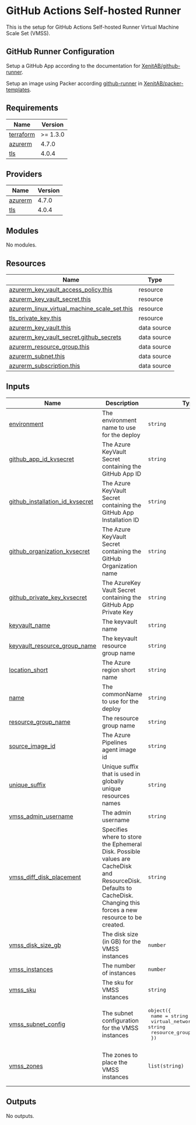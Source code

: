 # GitHub Actions Self-hosted Runner

This is the setup for GitHub Actions Self-hosted Runner Virtual Machine Scale Set (VMSS).

## GitHub Runner Configuration

Setup a GitHub App according to the documentation for [XenitAB/github-runner](https://github.com/XenitAB/github-runner).

Setup an image using Packer according [github-runner](https://github.com/XenitAB/packer-templates/tree/main/templates/azure/github-runner) in [XenitAB/packer-templates](https://github.com/XenitAB/packer-templates).

## Requirements

| Name | Version |
|------|---------|
| <a name="requirement_terraform"></a> [terraform](#requirement\_terraform) | >= 1.3.0 |
| <a name="requirement_azurerm"></a> [azurerm](#requirement\_azurerm) | 4.7.0 |
| <a name="requirement_tls"></a> [tls](#requirement\_tls) | 4.0.4 |

## Providers

| Name | Version |
|------|---------|
| <a name="provider_azurerm"></a> [azurerm](#provider\_azurerm) | 4.7.0 |
| <a name="provider_tls"></a> [tls](#provider\_tls) | 4.0.4 |

## Modules

No modules.

## Resources

| Name | Type |
|------|------|
| [azurerm_key_vault_access_policy.this](https://registry.terraform.io/providers/hashicorp/azurerm/4.7.0/docs/resources/key_vault_access_policy) | resource |
| [azurerm_key_vault_secret.this](https://registry.terraform.io/providers/hashicorp/azurerm/4.7.0/docs/resources/key_vault_secret) | resource |
| [azurerm_linux_virtual_machine_scale_set.this](https://registry.terraform.io/providers/hashicorp/azurerm/4.7.0/docs/resources/linux_virtual_machine_scale_set) | resource |
| [tls_private_key.this](https://registry.terraform.io/providers/hashicorp/tls/4.0.4/docs/resources/private_key) | resource |
| [azurerm_key_vault.this](https://registry.terraform.io/providers/hashicorp/azurerm/4.7.0/docs/data-sources/key_vault) | data source |
| [azurerm_key_vault_secret.github_secrets](https://registry.terraform.io/providers/hashicorp/azurerm/4.7.0/docs/data-sources/key_vault_secret) | data source |
| [azurerm_resource_group.this](https://registry.terraform.io/providers/hashicorp/azurerm/4.7.0/docs/data-sources/resource_group) | data source |
| [azurerm_subnet.this](https://registry.terraform.io/providers/hashicorp/azurerm/4.7.0/docs/data-sources/subnet) | data source |
| [azurerm_subscription.this](https://registry.terraform.io/providers/hashicorp/azurerm/4.7.0/docs/data-sources/subscription) | data source |

## Inputs

| Name | Description | Type | Default | Required |
|------|-------------|------|---------|:--------:|
| <a name="input_environment"></a> [environment](#input\_environment) | The environment name to use for the deploy | `string` | n/a | yes |
| <a name="input_github_app_id_kvsecret"></a> [github\_app\_id\_kvsecret](#input\_github\_app\_id\_kvsecret) | The Azure KeyVault Secret containing the GitHub App ID | `string` | `"github-app-id"` | no |
| <a name="input_github_installation_id_kvsecret"></a> [github\_installation\_id\_kvsecret](#input\_github\_installation\_id\_kvsecret) | The Azure KeyVault Secret containing the GitHub App Installation ID | `string` | `"github-installation-id"` | no |
| <a name="input_github_organization_kvsecret"></a> [github\_organization\_kvsecret](#input\_github\_organization\_kvsecret) | The Azure KeyVault Secret containing the GitHub Organization name | `string` | `"github-organization"` | no |
| <a name="input_github_private_key_kvsecret"></a> [github\_private\_key\_kvsecret](#input\_github\_private\_key\_kvsecret) | The AzureKey Vault Secret containing the GitHub App Private Key | `string` | `"github-private-key"` | no |
| <a name="input_keyvault_name"></a> [keyvault\_name](#input\_keyvault\_name) | The keyvault name | `string` | `""` | no |
| <a name="input_keyvault_resource_group_name"></a> [keyvault\_resource\_group\_name](#input\_keyvault\_resource\_group\_name) | The keyvault resource group name | `string` | `""` | no |
| <a name="input_location_short"></a> [location\_short](#input\_location\_short) | The Azure region short name | `string` | n/a | yes |
| <a name="input_name"></a> [name](#input\_name) | The commonName to use for the deploy | `string` | n/a | yes |
| <a name="input_resource_group_name"></a> [resource\_group\_name](#input\_resource\_group\_name) | The resource group name | `string` | `""` | no |
| <a name="input_source_image_id"></a> [source\_image\_id](#input\_source\_image\_id) | The Azure Pipelines agent image id | `string` | n/a | yes |
| <a name="input_unique_suffix"></a> [unique\_suffix](#input\_unique\_suffix) | Unique suffix that is used in globally unique resources names | `string` | `""` | no |
| <a name="input_vmss_admin_username"></a> [vmss\_admin\_username](#input\_vmss\_admin\_username) | The admin username | `string` | `"ghradmin"` | no |
| <a name="input_vmss_diff_disk_placement"></a> [vmss\_diff\_disk\_placement](#input\_vmss\_diff\_disk\_placement) | Specifies where to store the Ephemeral Disk. Possible values are CacheDisk and ResourceDisk. Defaults to CacheDisk. Changing this forces a new resource to be created. | `string` | `"CacheDisk"` | no |
| <a name="input_vmss_disk_size_gb"></a> [vmss\_disk\_size\_gb](#input\_vmss\_disk\_size\_gb) | The disk size (in GB) for the VMSS instances | `number` | `128` | no |
| <a name="input_vmss_instances"></a> [vmss\_instances](#input\_vmss\_instances) | The number of instances | `number` | `1` | no |
| <a name="input_vmss_sku"></a> [vmss\_sku](#input\_vmss\_sku) | The sku for VMSS instances | `string` | `"Standard_F4s_v2"` | no |
| <a name="input_vmss_subnet_config"></a> [vmss\_subnet\_config](#input\_vmss\_subnet\_config) | The subnet configuration for the VMSS instances | <pre>object({<br/>    name                 = string<br/>    virtual_network_name = string<br/>    resource_group_name  = string<br/>  })</pre> | n/a | yes |
| <a name="input_vmss_zones"></a> [vmss\_zones](#input\_vmss\_zones) | The zones to place the VMSS instances | `list(string)` | <pre>[<br/>  "1",<br/>  "2",<br/>  "3"<br/>]</pre> | no |

## Outputs

No outputs.
